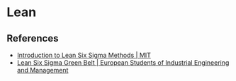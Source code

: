 # Lean

## References

- [Introduction to Lean Six Sigma Methods | MIT](https://www.youtube.com/playlist?list=PLUl4u3cNGP60dsF8ICyGEiSJcTYzQWSVZ)
- [Lean Six Sigma Green Belt | European Students of Industrial Engineering and Management](https://www.youtube.com/playlist?list=PLP_DyVIXOY5aLqTzixoJ_zWVJlZatM8vg)